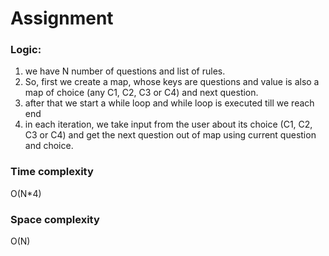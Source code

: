 # Assignment
### Logic:
1. we have N number of questions and list of rules.
2. So, first we create a map, whose keys are questions and value is also a map of choice (any C1, C2, C3 or C4) and next question.
3. after that we start a while loop and while loop is executed till we reach end
4. in each iteration, we take input from the user about its choice (C1, C2, C3 or C4) and get the next question out of map using current question and choice.

### Time complexity
O(N*4)

### Space complexity
O(N)
